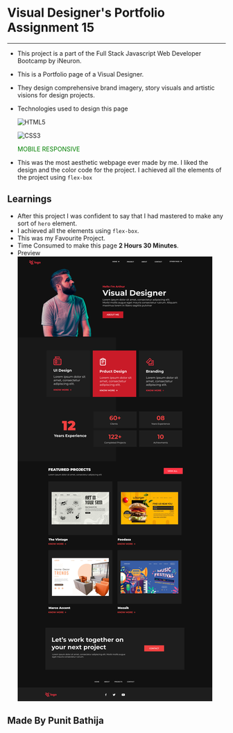# Visual Designer's Portfolio Assignment 15

---

- This project is a part of the Full Stack Javascript Web Developer Bootcamp by iNeuron.
- This is a Portfolio page of a Visual Designer.
- They design comprehensive brand imagery, story visuals and artistic visions for design projects.
- Technologies used to design this page

  ![HTML5](https://img.shields.io/badge/html5-%23E34F26.svg?style=for-the-badge&logo=html5&logoColor=white)

  ![CSS3](https://img.shields.io/badge/css3-%231572B6.svg?style=for-the-badge&logo=css3&logoColor=white)

  <p style="color: green">MOBILE RESPONSIVE</p>

- This was the most aesthetic webpage ever made by me. I liked the design and the color code for the project. I achieved all the elements of the project using `flex-box`

## Learnings

- After this project I was confident to say that I had mastered to make any sort of `hero` element.
- I achieved all the elements using `flex-box`.
- This was my Favourite Project.
- Time Consumed to make this page **2 Hours 30 Minutes**.
- Preview
  ![preview](./15.png)

## Made By Punit Bathija
